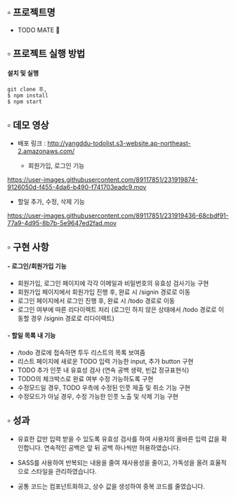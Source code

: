 ## ▫️ 프로젝트명

- TODO MATE 🧸


## ▫️ 프로젝트 실행 방법

#### 설치 및 실행

```
git clone 후,
$ npm install
$ npm start
```


## ▫️ 데모 영상

- 배포 링크 : http://yangddu-todolist.s3-website.ap-northeast-2.amazonaws.com/

  - 회원가입, 로그인 기능
  
https://user-images.githubusercontent.com/89117851/231919874-9126050d-f455-4da6-b490-f741703eadc9.mov


  - 할일 추가, 수정, 삭제 기능
  
https://user-images.githubusercontent.com/89117851/231919436-68cbdf91-77a9-4d95-8b7b-5e9647ed2fad.mov




## ▫️ 구현 사항

#### - 로그인/회원가입 기능
  - 회원가입, 로그인 페이지에 각각 이메일과 비밀번호의 유효성 검사기능 구현
  - 회원가입 페이지에서 회원가입 진행 후, 완료 시 /signin 경로로 이동
  - 로그인 페이지에서 로그인 진행 후, 완료 시 /todo 경로로 이동
  - 로그인 여부에 따른 리다이렉트 처리 (로그인 하지 않은 상태에서 /todo 경로로 이동할 경우 /signin 경로로 리다이렉트)

#### - 할일 목록 내 기능
  - /todo 경로에 접속하면 투두 리스트의 목록 보여줌
  - 리스트 페이지에 새로운 TODO 입력 가능한 input, 추가 button 구현
  - TODO 추가 인풋 내 유효성 검사 (연속 공백 생략, 빈값 정규표현식)
  - TODO의 체크박스로 완료 여부 수정 가능하도록 구현
  - 수정모드일 경우, TODO 우측에 수정된 인풋 제출 및 취소 기능 구현
  - 수정모드가 아닐 경우, 수정 가능한 인풋 노출 및 삭제 기능 구현



## ▫️ 성과

- 유효한 값만 입력 받을 수 있도록 유효성 검사를 하여 사용자의 올바른 입력 값을 확인합니다. 연속적인 공백은 앞 뒤 공백 하나씩만 허용하였습니다.

- SASS를 사용하여 반복되는 내용을 줄여 재사용성을 줄이고, 가독성을 올려 효율적으로 스타일을 관리하였습니다.

- 공통 코드는 컴포넌트화하고, 상수 값을 생성하여 중복 코드를 줄였습니다.
